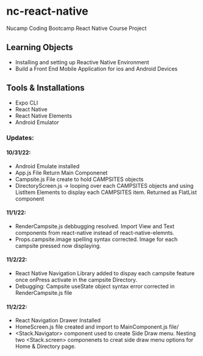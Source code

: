 # nc-react-native
Nucamp Coding Bootcamp React Native Course Project

## Learning Objects
- Installing and setting up Reactive Native Environment
- Build a Front End Mobile Application for ios and Android Devices 

## Tools & Installations
- Expo CLI
- React Native
- React Native Elements
- Android Emulator

### Updates:

#### 10/31/22: 

- Android Emulate installed
- App.js File Return Main Componenet
- Campsite.js File create to hold CAMPSITES objects
- DirectoryScreen.js -> looping over each CAMPSITES objects and using ListItem Elements to display each CAMPSITES item. Returned as FlatList component

#### 11/1/22:

- RenderCampsite.js debbugging resolved. Import View and Text components from react-native instead of react-native-elemnts. 
- Props.campsite.image spelling syntax corrected. Image for each campsite pressed now displaying. 

#### 11/2/22:

- React Native Navigation Library added to dispay each campsite feature once onPress activate in the campsite Directory. 
- Debugging: Campsite useState object syntax error corrected in RenderCampsite.js file

#### 11/2/22:
- React Navigation Drawer Installed
- HomeScreen.js file created and import to MainComponent.js file/ 
- <Stack.Navigator> component used to create Side Draw menu. Nesting two <Stack.screen> componenets to creat side draw menu options for Home & Directory page. 

